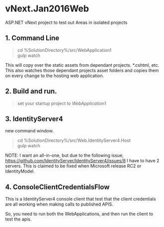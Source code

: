 # vNext.Jan2016Web
ASP.NET vNext project to test out Areas in isolated projects


## 1. Command Line
>cd %SolutionDirectory%/src/WebApplication1  
>gulp watch

This will copy over the static assets from dependant projects.  *.cshtml, etc.  
This also watches those dependant projects asset folders and copies them on every change to the hosting web application.

## 2. Build and run.  
>set your startup project to *WebApplication1*


## 3. IdentityServer4
new command window.
>cd %SolutionDirectory%/src/Web.IdentityServer4.Host  
>gulp watch


NOTE: I want an all-in-one, but due to the following issue;
https://github.com/IdentityServer/IdentityServer4/issues/8
I have to have 2 servers.  This is claimed to be fixed when Microsoft release RC2 or IdentityModel.

## 4. ConsoleClientCredentialsFlow
This is a IdentityServer4 console client that test that the client credentials are all working when making calls to published APIS.


So, you need to run both the WebApplications, and then run the client to test the apis.
